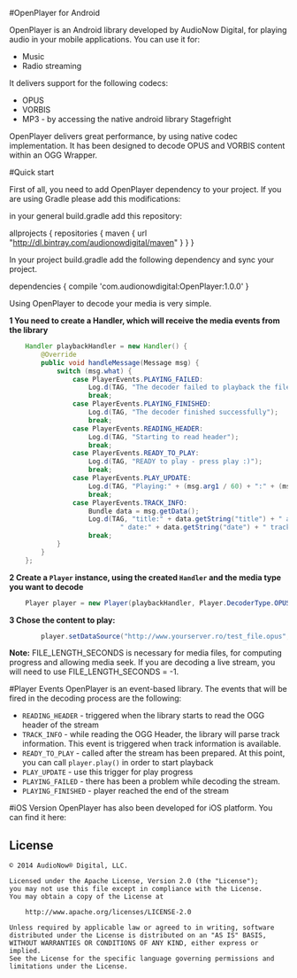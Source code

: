 #OpenPlayer for Android

OpenPlayer is an Android library developed by AudioNow Digital, for playing audio in your mobile applications. You can use it for:

*  Music
*  Radio streaming

It delivers support for the following codecs:

*  OPUS
*  VORBIS
*  MP3 - by accessing the native android library Stagefright

OpenPlayer delivers great performance, by using native codec implementation. It has been designed to decode OPUS and VORBIS content within an OGG Wrapper.


#Quick start

First of all, you need to add OpenPlayer dependency to your project. If you are using Gradle please add this modifications:

in your general build.gradle add this repository:

 allprojects {
     repositories {
         maven { url "http://dl.bintray.com/audionowdigital/maven" }
     }
 }

In your project build.gradle add the following dependency and sync your project.

 dependencies {
     compile 'com.audionowdigital:OpenPlayer:1.0.0'
 }


Using OpenPlayer to decode your media is very simple. 

**1 You need to create a Handler, which will receive the media events from the library**

```java
    Handler playbackHandler = new Handler() {
        @Override
        public void handleMessage(Message msg) {
            switch (msg.what) {
                case PlayerEvents.PLAYING_FAILED:
                    Log.d(TAG, "The decoder failed to playback the file, check logs for more details");
                    break;
                case PlayerEvents.PLAYING_FINISHED:
                    Log.d(TAG, "The decoder finished successfully");
                    break;
                case PlayerEvents.READING_HEADER:
                    Log.d(TAG, "Starting to read header");
                    break;
                case PlayerEvents.READY_TO_PLAY:
                    Log.d(TAG, "READY to play - press play :)");
                    break;
                case PlayerEvents.PLAY_UPDATE:
                    Log.d(TAG, "Playing:" + (msg.arg1 / 60) + ":" + (msg.arg1 % 60) + " (" + (msg.arg1) + "s)");
                    break;
                case PlayerEvents.TRACK_INFO:
                    Bundle data = msg.getData();
                    Log.d(TAG, "title:" + data.getString("title") + " artist:" + data.getString("artist") + " album:" + data.getString("album") +
                            " date:" + data.getString("date") + " track:" + data.getString("track"));
                    break;
            }
        }
    };
```

**2 Create a `Player` instance, using the created `Handler` and the media type you want to decode**

```java
    Player player = new Player(playbackHandler, Player.DecoderType.OPUS);
```

**3 Chose the content to play:**

```java
        player.setDataSource("http://www.yourserver.ro/test_file.opus", FILE_LENGTH_SECONDS);
```

**Note:** FILE_LENGTH_SECONDS is necessary for media files, for computing progress and allowing media seek. If you are decoding a live stream, you will need to use FILE_LENGTH_SECONDS = -1.

#Player Events
OpenPlayer is an event-based library. The events that will be fired in the decoding process are the following:

-  `READING_HEADER` - triggered when the library starts to read the OGG header of the stream
-  `TRACK_INFO` - while reading the OGG Header, the library will parse track information. This event is triggered when track information is available.
-  `READY_TO_PLAY` - called after the stream has been prepared. At this point, you can call `player.play()` in order to start playback
-  `PLAY_UPDATE` - use this trigger for play progress
-  `PLAYING_FAILED` - there has been a problem while decoding the stream.
-  `PLAYING_FINISHED` - player reached the end of the stream


#iOS Version
OpenPlayer has also been developed for iOS platform. You can find it here:



License
-------

	© 2014 AudioNow® Digital, LLC.

    Licensed under the Apache License, Version 2.0 (the "License");
    you may not use this file except in compliance with the License.
    You may obtain a copy of the License at
    
        http://www.apache.org/licenses/LICENSE-2.0
    
    Unless required by applicable law or agreed to in writing, software
    distributed under the License is distributed on an "AS IS" BASIS,
    WITHOUT WARRANTIES OR CONDITIONS OF ANY KIND, either express or implied.
    See the License for the specific language governing permissions and
    limitations under the License.
